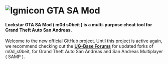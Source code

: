 # ![lgmicon](http://i.imgur.com/B18NXj1.png) GTA SA Mod
#### Lockstar GTA SA Mod ( m0d s0beit ) is a multi-purpose cheat tool for Grand Theft Auto San Andreas.


Welcome to the new official GitHub project. Until this project is active again, we recommend checking out the <b>[UG-Base Forums]</b> for updated forks of m0d_s0beit, for Grand Theft Auto San Andreas and San Andreas Multiplayer ( SAMP ).

[UG-Base Forums]:http://ugbase.eu/Forum-m0d-s0beit-Projects "UG-Base Forums"
